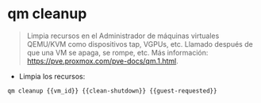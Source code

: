# qm cleanup

> Limpia recursos en el Administrador de máquinas virtuales QEMU/KVM como dispositivos tap, VGPUs, etc.
> Llamado después de que una VM se apaga, se rompe, etc.
> Más información: <https://pve.proxmox.com/pve-docs/qm.1.html>.

- Limpia los recursos:

`qm cleanup {{vm_id}} {{clean-shutdown}} {{guest-requested}}`
